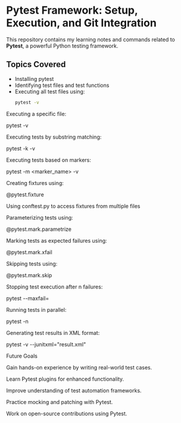 # Pytest Framework: Setup, Execution, and Git Integration

This repository contains my learning notes and commands related to **Pytest**, a powerful Python testing framework.

## Topics Covered

- Installing pytest
- Identifying test files and test functions
- Executing all test files using:
  ```sh
  pytest -v

Executing a specific file:

pytest <filename> -v

Executing tests by substring matching:

pytest -k <substring> -v

Executing tests based on markers:

pytest -m <marker_name> -v

Creating fixtures using:

@pytest.fixture

Using conftest.py to access fixtures from multiple files

Parameterizing tests using:

@pytest.mark.parametrize

Marking tests as expected failures using:

@pytest.mark.xfail

Skipping tests using:

@pytest.mark.skip

Stopping test execution after n failures:

pytest --maxfail=<num>

Running tests in parallel:

pytest -n <num>

Generating test results in XML format:

pytest -v --junitxml="result.xml"


Future Goals

Gain hands-on experience by writing real-world test cases.

Learn Pytest plugins for enhanced functionality.

Improve understanding of test automation frameworks.

Practice mocking and patching with Pytest.

Work on open-source contributions using Pytest.
